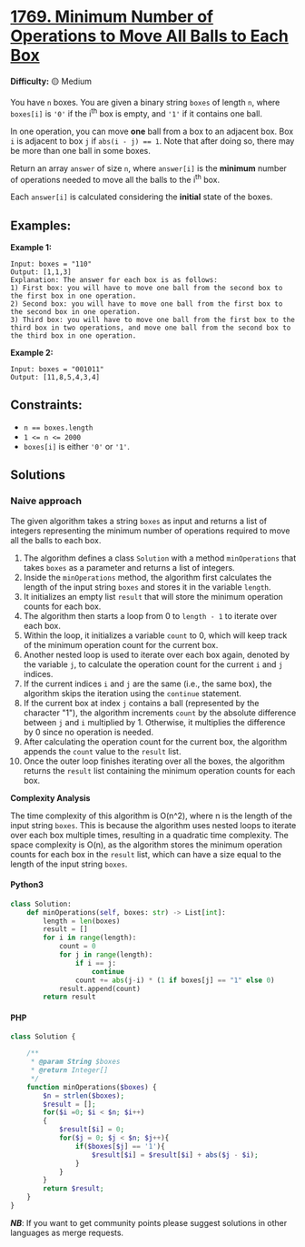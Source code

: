 # [1769. Minimum Number of Operations to Move All Balls to Each Box](https://leetcode.com/problems/minimum-number-of-operations-to-move-all-balls-to-each-box/)

**Difficulty:** :yellow_circle: Medium

You have `n` boxes. You are given a binary string `boxes` of length `n`, where 
`boxes[i]` is `'0'` if the i<sup>th</sup> box is empty, and `'1'` if it 
contains one ball.

In one operation, you can move **one** ball from a box to an adjacent box. Box
`i` is adjacent to box `j` if `abs(i - j) == 1`. Note that after doing so, 
there may be more than one ball in some boxes.

Return an array `answer` of size `n`, where `answer[i]` is the **minimum** 
number of operations needed to move all the balls to the i<sup>th</sup> box.

Each `answer[i]` is calculated considering the **initial** state of the boxes.

## Examples:

**Example 1:**

```text
Input: boxes = "110"
Output: [1,1,3]
Explanation: The answer for each box is as follows:
1) First box: you will have to move one ball from the second box to the first box in one operation.
2) Second box: you will have to move one ball from the first box to the second box in one operation.
3) Third box: you will have to move one ball from the first box to the third box in two operations, and move one ball from the second box to the third box in one operation.
```

**Example 2:**

```text
Input: boxes = "001011"
Output: [11,8,5,4,3,4]
```

## Constraints:

- `n == boxes.length` 
- `1 <= n <= 2000` 
- `boxes[i]` is either `'0'` or `'1'`.


## Solutions

### Naive approach

The given algorithm takes a string `boxes` as input and returns a list of 
integers representing the minimum number of operations required to move all 
the balls to each box.

1. The algorithm defines a class `Solution` with a method `minOperations` 
that takes `boxes` as a parameter and returns a list of integers.
2. Inside the `minOperations` method, the algorithm first calculates the 
length of the input string `boxes` and stores it in the variable `length`.
3. It initializes an empty list `result` that will store the minimum operation 
counts for each box.
4. The algorithm then starts a loop from 0 to `length - 1` to iterate over 
each box.
5. Within the loop, it initializes a variable `count` to 0, which will keep 
track of the minimum operation count for the current box.
6. Another nested loop is used to iterate over each box again, denoted by the 
variable `j`, to calculate the operation count for the current `i` and `j` 
indices.
7. If the current indices `i` and `j` are the same (i.e., the same box), the 
algorithm skips the iteration using the `continue` statement.
8. If the current box at index `j` contains a ball (represented by the 
character "1"), the algorithm increments `count` by the absolute difference 
between `j` and `i` multiplied by 1. Otherwise, it multiplies the difference 
by 0 since no operation is needed.
9. After calculating the operation count for the current box, the 
algorithm appends the `count` value to the `result` list.
10. Once the outer loop finishes iterating over all the boxes, 
the algorithm returns the `result` list containing the minimum operation 
counts for each box.

**Complexity Analysis**

The time complexity of this algorithm is O(n^2), where n is the length of the 
input string `boxes`. This is because the algorithm uses nested loops to 
iterate over each box multiple times, resulting in a quadratic time complexity.
The space complexity is O(n), as the algorithm stores the minimum operation 
counts for each box in the `result` list, which can have a size equal to the 
length of the input string `boxes`.

#### Python3
```python
class Solution:
    def minOperations(self, boxes: str) -> List[int]:
        length = len(boxes)
        result = []
        for i in range(length):
            count = 0
            for j in range(length):
                if i == j:
                    continue
                count += abs(j-i) * (1 if boxes[j] == "1" else 0)
            result.append(count)
        return result
```

#### PHP
```php
class Solution {

    /**
     * @param String $boxes
     * @return Integer[]
     */
    function minOperations($boxes) {
        $n = strlen($boxes);
        $result = [];
        for($i =0; $i < $n; $i++)
        {
            $result[$i] = 0;
            for($j = 0; $j < $n; $j++){
                if($boxes[$j] == '1'){
                    $result[$i] = $result[$i] + abs($j - $i);
                }
            }
        }
        return $result;
    }
}
```

***NB***: If you want to get community points please suggest solutions in other languages as merge requests.
